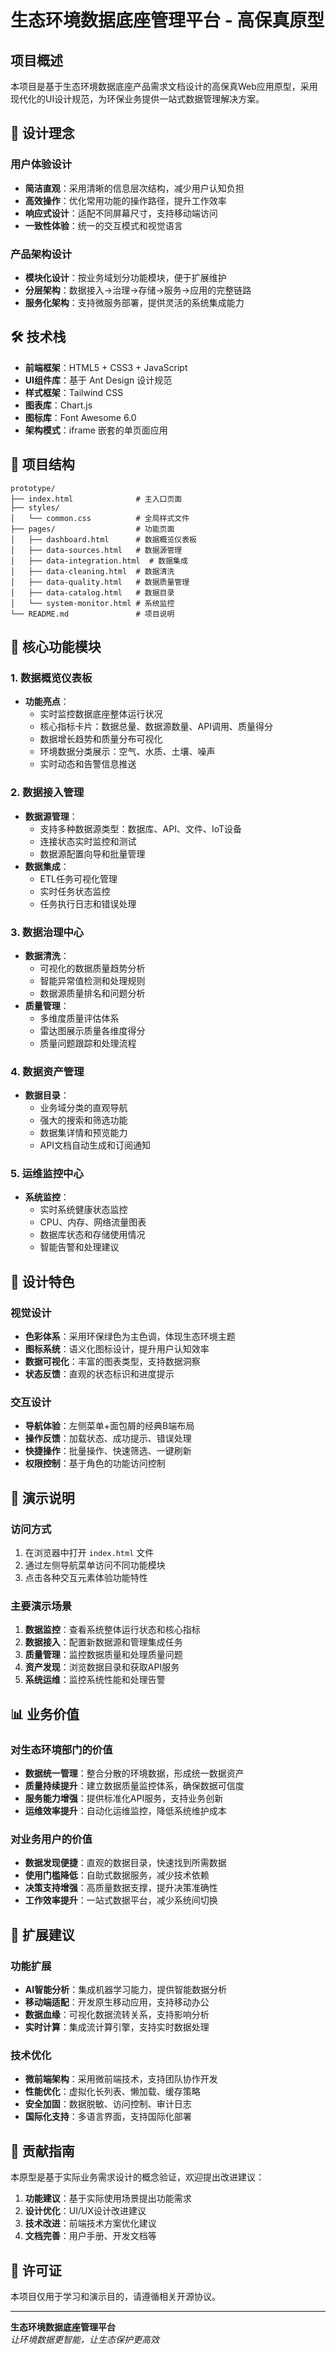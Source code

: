 # 生态环境数据底座管理平台 - 高保真原型

## 项目概述

本项目是基于生态环境数据底座产品需求文档设计的高保真Web应用原型，采用现代化的UI设计规范，为环保业务提供一站式数据管理解决方案。

## 🎯 设计理念

### 用户体验设计
- **简洁直观**：采用清晰的信息层次结构，减少用户认知负担
- **高效操作**：优化常用功能的操作路径，提升工作效率
- **响应式设计**：适配不同屏幕尺寸，支持移动端访问
- **一致性体验**：统一的交互模式和视觉语言

### 产品架构设计
- **模块化设计**：按业务域划分功能模块，便于扩展维护
- **分层架构**：数据接入→治理→存储→服务→应用的完整链路
- **服务化架构**：支持微服务部署，提供灵活的系统集成能力

## 🛠 技术栈

- **前端框架**：HTML5 + CSS3 + JavaScript
- **UI组件库**：基于 Ant Design 设计规范
- **样式框架**：Tailwind CSS
- **图表库**：Chart.js
- **图标库**：Font Awesome 6.0
- **架构模式**：iframe 嵌套的单页面应用

## 📁 项目结构

```
prototype/
├── index.html              # 主入口页面
├── styles/
│   └── common.css          # 全局样式文件
├── pages/                  # 功能页面
│   ├── dashboard.html      # 数据概览仪表板
│   ├── data-sources.html   # 数据源管理
│   ├── data-integration.html  # 数据集成
│   ├── data-cleaning.html  # 数据清洗
│   ├── data-quality.html   # 数据质量管理
│   ├── data-catalog.html   # 数据目录
│   └── system-monitor.html # 系统监控
└── README.md               # 项目说明
```

## 🎨 核心功能模块

### 1. 数据概览仪表板
- **功能亮点**：
  - 实时监控数据底座整体运行状况
  - 核心指标卡片：数据总量、数据源数量、API调用、质量得分
  - 数据增长趋势和质量分布可视化
  - 环境数据分类展示：空气、水质、土壤、噪声
  - 实时动态和告警信息推送

### 2. 数据接入管理
- **数据源管理**：
  - 支持多种数据源类型：数据库、API、文件、IoT设备
  - 连接状态实时监控和测试
  - 数据源配置向导和批量管理
- **数据集成**：
  - ETL任务可视化管理
  - 实时任务状态监控
  - 任务执行日志和错误处理

### 3. 数据治理中心
- **数据清洗**：
  - 可视化的数据质量趋势分析
  - 智能异常值检测和处理规则
  - 数据源质量排名和问题分析
- **质量管理**：
  - 多维度质量评估体系
  - 雷达图展示质量各维度得分
  - 质量问题跟踪和处理流程

### 4. 数据资产管理
- **数据目录**：
  - 业务域分类的直观导航
  - 强大的搜索和筛选功能
  - 数据集详情和预览能力
  - API文档自动生成和订阅通知

### 5. 运维监控中心
- **系统监控**：
  - 实时系统健康状态监控
  - CPU、内存、网络流量图表
  - 数据库状态和存储使用情况
  - 智能告警和处理建议

## 🌟 设计特色

### 视觉设计
- **色彩体系**：采用环保绿色为主色调，体现生态环境主题
- **图标系统**：语义化图标设计，提升用户认知效率
- **数据可视化**：丰富的图表类型，支持数据洞察
- **状态反馈**：直观的状态标识和进度提示

### 交互设计
- **导航体验**：左侧菜单+面包屑的经典B端布局
- **操作反馈**：加载状态、成功提示、错误处理
- **快捷操作**：批量操作、快速筛选、一键刷新
- **权限控制**：基于角色的功能访问控制

## 🎪 演示说明

### 访问方式
1. 在浏览器中打开 `index.html` 文件
2. 通过左侧导航菜单访问不同功能模块
3. 点击各种交互元素体验功能特性

### 主要演示场景
1. **数据监控**：查看系统整体运行状态和核心指标
2. **数据接入**：配置新数据源和管理集成任务
3. **质量管理**：监控数据质量和处理质量问题
4. **资产发现**：浏览数据目录和获取API服务
5. **系统运维**：监控系统性能和处理告警

## 📊 业务价值

### 对生态环境部门的价值
- **数据统一管理**：整合分散的环境数据，形成统一数据资产
- **质量持续提升**：建立数据质量监控体系，确保数据可信度
- **服务能力增强**：提供标准化API服务，支持业务创新
- **运维效率提升**：自动化运维监控，降低系统维护成本

### 对业务用户的价值
- **数据发现便捷**：直观的数据目录，快速找到所需数据
- **使用门槛降低**：自助式数据服务，减少技术依赖
- **决策支持增强**：高质量数据支撑，提升决策准确性
- **工作效率提升**：一站式数据平台，减少系统间切换

## 🚀 扩展建议

### 功能扩展
- **AI智能分析**：集成机器学习能力，提供智能数据分析
- **移动端适配**：开发原生移动应用，支持移动办公
- **数据血缘**：可视化数据流转关系，支持影响分析
- **实时计算**：集成流计算引擎，支持实时数据处理

### 技术优化
- **微前端架构**：采用微前端技术，支持团队协作开发
- **性能优化**：虚拟化长列表、懒加载、缓存策略
- **安全加固**：数据脱敏、访问控制、审计日志
- **国际化支持**：多语言界面，支持国际化部署

## 🤝 贡献指南

本原型是基于实际业务需求设计的概念验证，欢迎提出改进建议：

1. **功能建议**：基于实际使用场景提出功能需求
2. **设计优化**：UI/UX设计改进建议
3. **技术改进**：前端技术方案优化建议
4. **文档完善**：用户手册、开发文档等

## 📄 许可证

本项目仅用于学习和演示目的，请遵循相关开源协议。

---

**生态环境数据底座管理平台**  
*让环境数据更智能，让生态保护更高效*